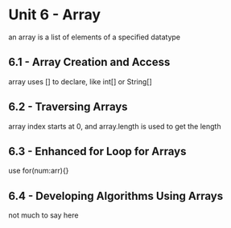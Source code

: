 # Unit 6 - Array
an array is a list of elements of a specified datatype
## 6.1 - Array Creation and Access
array uses [] to declare, like int[] or String[]
## 6.2 - Traversing Arrays
array index starts at 0, and array.length is used to get the length
## 6.3 - Enhanced for Loop for Arrays
use for(num:arr){}
## 6.4 - Developing Algorithms Using Arrays
not much to say here